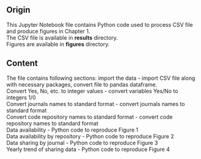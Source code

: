 ## Origin
This Jupyter Notebook file contains Python code used to process CSV file and produce figures in Chapter 1.\
The CSV file is available in **results** directory.\
Figures are available in **figures** directory.
## Content
The file contains following sections:
import the data - import CSV file along with necessary packages, convert file to pandas dataframe.\
Convert Yes, No, etc. to integer values - convert variables Yes/No to integers 1/0\
Convert journals names to standard format - convert journals names to standard format\
Convert code repository names to standard format - convert code repository names to standard format\
Data availability - Python code to reproduce Figure 1\
Data availability by repository - Python code to reproduce Figure 2\
Data sharing by journal - Python code to reproduce Figure 3\
Yearly trend of sharing data - Python code to reproduce Figure 4
